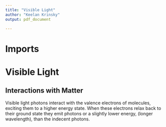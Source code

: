 ```yaml
---
title: "Visible Light"
author: "Keelan Krinsky"
output: pdf_document

---
```


# Imports

# Visible Light

## Interactions with Matter
Visible light photons interact with the valence electrons of molecules, exciting them to a higher energy state. When these electrons relax back to their ground state they emit photons or a slightly lower energy, (longer wavelength), than the indecent photons. 	

